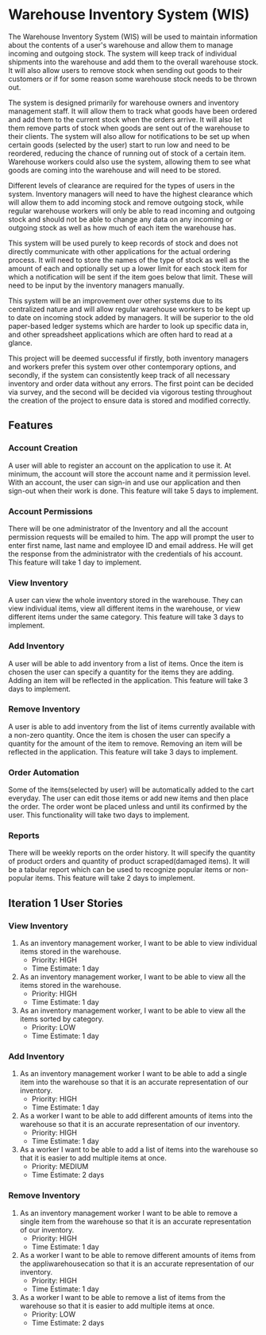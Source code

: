 # Warehouse Inventory System (WIS)
The Warehouse Inventory System (WIS) will be used to maintain information about the contents of a user's warehouse and allow them to manage incoming and outgoing stock. The system will keep track of individual shipments into the warehouse and add them to the overall warehouse stock. It will also allow users to remove stock when sending out goods to their customers or if for some reason some warehouse stock needs to be thrown out. 

The system is designed primarily for warehouse owners and inventory management staff. It will allow them to track what goods have been ordered and add them to the current stock when the orders arrive. It will also let them remove parts of stock when goods are sent out of the warehouse to their clients. The system will also allow for notifications to be set up when certain goods (selected by the user) start to run low and need to be reordered, reducing the chance of running out of stock of a certain item. Warehouse workers could also use the system, allowing them to see what goods are coming into the warehouse and will need to be stored.

Different levels of clearance are required for the types of users in the system. Inventory managers will need to have the highest clearance which will allow them to add incoming stock and remove outgoing stock, while regular warehouse workers will only be able to read incoming and outgoing stock and should not be able to change any data on any incoming or outgoing stock as well as how much of each item the warehouse has.

This system will be used purely to keep records of stock and does not directly communicate with other applications for the actual ordering process. It will need to store the names of the type of stock as well as the amount of each and optionally set up a lower limit for each stock item for which a notification will be sent if the item goes below that limit. These will need to be input by the inventory managers manually.

This system will be an improvement over other systems due to its centralized nature and will allow regular warehouse workers to be kept up to date on incoming stock added by managers. It will be superior to the old paper-based ledger systems which are harder to look up specific data in, and other spreadsheet applications which are often hard to read at a glance.

This project will be deemed successful if firstly, both inventory managers and workers prefer this system over other contemporary options, and secondly, if the system can consistently keep track of all necessary inventory and order data without any errors. The first point can be decided via survey, and the second will be decided via vigorous testing throughout the creation of the project to ensure data is stored and modified correctly.

## Features

### Account Creation

A user will able to register an account on the application to use it. At minimum, the account will store the account name and it permission level. With an account, the user can sign-in and use our application and then sign-out when their work is done. This feature will take 5 days to implement.

### Account Permissions

There will be one administrator of the Inventory and all the account permission requests will be emailed to him. The app will   prompt the user to enter first name, last name and employee ID and email address. He will get the response from the administrator with the credentials of his account. This feature will take 1 day to implement.

### View Inventory

A user can view the whole inventory stored in the warehouse. They can view individual items, view all different items in the warehouse, or view different items under the same category. This feature will take 3 days to implement.

### Add Inventory

A user will be able to add inventory from a list of items. Once the item is chosen the user can specify a quantity for the items they are adding. Adding an item will be reflected in the application. This feature will take 3 days to implement.

### Remove Inventory

A user is able to add inventory from the list of items currently available with a non-zero quantity. Once the item is chosen the user can specify a quantity for the amount of the item to remove. Removing an item will be reflected in the application. This feature will take 3 days to implement.

### Order Automation 

Some of the items(selected by user) will be automatically added to the cart everyday. The user can edit those items or add new 
items and then place the order. The order wont be placed unless and until its confirmed by the user. This functionality will take two days to implement.

### Reports

There will be weekly reports on the order history. It will specify the quantity of product orders and quantity of product 
scraped(damaged items). It will be a tabular report which can be used to recognize popular items or non-popular items. This 
feature will take 2 days to implement.

## Iteration 1 User Stories

### View Inventory

1. As an inventory management worker, I want to be able to view individual items stored in the warehouse.
	- Priority: HIGH
	- Time Estimate: 1 day
2. As an inventory management worker, I want to be able to view all the items stored in the warehouse.
	- Priority: HIGH
	- Time Estimate: 1 day
3. As an inventory management worker, I want to be able to view all the items sorted by category.
	- Priority: LOW
	- Time Estimate: 1 day

### Add Inventory

1. As an inventory management worker I want to be able to add a single item into the warehouse so that it is an accurate representation of our inventory.
	- Priority: HIGH
	- Time Estimate: 1 day
2. As a worker I want to be able to add different amounts of items into the warehouse so that it is an accurate representation of our inventory.
	- Priority: HIGH
	- Time Estimate: 1 day
3. As a worker I want to be able to add a list of items into the warehouse so that it is easier to add multiple items at once.
	- Priority: MEDIUM
	- Time Estimate: 2 days

### Remove Inventory

1. As an inventory management worker I want to be able to remove a single item from the warehouse so that it is an accurate representation of our inventory.
	- Priority: HIGH
	- Time Estimate: 1 day
2. As a worker I want to be able to remove different amounts of items from the appliwarehousecation so that it is an accurate representation of our inventory.
	- Priority: HIGH
	- Time Estimate: 1 day
3. As a worker I want to be able to remove a list of items from the warehouse so that it is easier to add multiple items at once.
	- Priority: LOW
	- Time Estimate: 2 days
